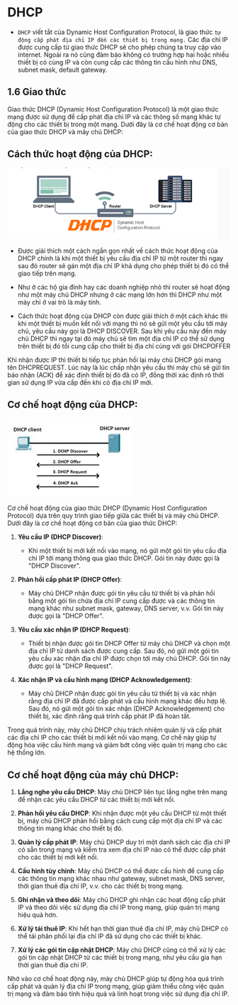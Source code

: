 # DHCP

- `DHCP` viết tắt của Dynamic Host Configuration Protocol, là giao thức `tự động cấp phát địa chỉ IP đến các thiết bị trong mạng.` Các địa chỉ IP được cung cấp từ giao thức DHCP sẽ cho phép chúng ta truy cập vào internet. Ngoài ra nó cũng đảm bảo không có trường hợp hai hoặc nhiều thiết bị có cùng IP và còn cung cấp các thông tin cấu hình như DNS, subnet mask, default gateway.

## 1.6 Giao thức

Giao thức DHCP (Dynamic Host Configuration Protocol) là một giao thức mạng được sử dụng để cấp phát địa chỉ IP và các thông số mạng khác tự động cho các thiết bị trong một mạng. Dưới đây là cơ chế hoạt động cơ bản của giao thức DHCP và máy chủ DHCP:

## Cách thức hoạt động của DHCP:

![alt text](img/dhcp1.png)

- Được giải thích một cách ngắn gọn nhất về cách thức hoạt động của DHCP chính là khi một thiết bị yêu cầu địa chỉ IP từ một router thì ngay sau đó router sẽ gán một địa chỉ IP khả dụng cho phép thiết bị đó có thể giao tiếp trên mạng.

- Như ở các hộ gia đình hay các doanh nghiệp nhỏ thì router sẽ hoạt động như một máy chủ DHCP nhưng ở các mạng lớn hơn thì DHCP như một máy chỉ ở vai trò là máy tính.

- Cách thức hoạt động của DHCP còn được giải thích ở một cách khác thì khi một thiết bị muốn kết nối với mạng thì nó sẽ gửi một yêu cầu tới máy chủ, yêu cầu này gọi là DHCP DISCOVER. Sau khi yêu cầu này đến máy chủ DHCP thì ngay tại đó máy chủ sẽ tìm một địa chỉ IP có thể sử dụng trên thiết bị đó tồi cung cấp cho thiết bị địa chỉ cùng với gói DHCPOFFER

Khi nhận được IP thì thiết bị tiếp tục phản hồi lại máy chủ DHCP gói mang tên DHCPREQUEST. Lúc này là lúc chấp nhận yêu cầu thì máy chủ sẽ gửi tin báo nhận (ACK) để xác định thiết bị đó đã có IP, đồng thời xác định rõ thời gian sử dụng IP vừa cấp đến khi có địa chỉ IP mới.

## Cơ chế hoạt động của DHCP:

![alt text](img/giaothuc.png)

Cơ chế hoạt động của giao thức DHCP (Dynamic Host Configuration Protocol) dựa trên quy trình giao tiếp giữa các thiết bị và máy chủ DHCP. Dưới đây là cơ chế hoạt động cơ bản của giao thức DHCP:

1. **Yêu cầu IP (DHCP Discover)**:
   - Khi một thiết bị mới kết nối vào mạng, nó gửi một gói tin yêu cầu địa chỉ IP tới mạng thông qua giao thức DHCP. Gói tin này được gọi là "DHCP Discover".

2. **Phản hồi cấp phát IP (DHCP Offer)**:
   - Máy chủ DHCP nhận được gói tin yêu cầu từ thiết bị và phản hồi bằng một gói tin chứa địa chỉ IP cung cấp được và các thông tin mạng khác như subnet mask, gateway, DNS server, v.v. Gói tin này được gọi là "DHCP Offer".

3. **Yêu cầu xác nhận IP (DHCP Request)**:
   - Thiết bị nhận được gói tin DHCP Offer từ máy chủ DHCP và chọn một địa chỉ IP từ danh sách được cung cấp. Sau đó, nó gửi một gói tin yêu cầu xác nhận địa chỉ IP được chọn tới máy chủ DHCP. Gói tin này được gọi là "DHCP Request".

4. **Xác nhận IP và cấu hình mạng (DHCP Acknowledgement)**:
   - Máy chủ DHCP nhận được gói tin yêu cầu từ thiết bị và xác nhận rằng địa chỉ IP đã được cấp phát và cấu hình mạng khác đều hợp lệ. Sau đó, nó gửi một gói tin xác nhận (DHCP Acknowledgement) cho thiết bị, xác định rằng quá trình cấp phát IP đã hoàn tất.

Trong quá trình này, máy chủ DHCP chịu trách nhiệm quản lý và cấp phát các địa chỉ IP cho các thiết bị mới kết nối vào mạng. Cơ chế này giúp tự động hóa việc cấu hình mạng và giảm bớt công việc quản trị mạng cho các hệ thống lớn.



## Cơ chế hoạt động của máy chủ DHCP:

1. **Lắng nghe yêu cầu DHCP**: Máy chủ DHCP liên tục lắng nghe trên mạng để nhận các yêu cầu DHCP từ các thiết bị mới kết nối.

2. **Phản hồi yêu cầu DHCP**: Khi nhận được một yêu cầu DHCP từ một thiết bị, máy chủ DHCP phản hồi bằng cách cung cấp một địa chỉ IP và các thông tin mạng khác cho thiết bị đó.

3. **Quản lý cấp phát IP**: Máy chủ DHCP duy trì một danh sách các địa chỉ IP có sẵn trong mạng và kiểm tra xem địa chỉ IP nào có thể được cấp phát cho các thiết bị mới kết nối.

4. **Cấu hình tùy chỉnh**: Máy chủ DHCP có thể được cấu hình để cung cấp các thông tin mạng khác nhau như gateway, subnet mask, DNS server, thời gian thuê địa chỉ IP, v.v. cho các thiết bị trong mạng.

5. **Ghi nhận và theo dõi**: Máy chủ DHCP ghi nhận các hoạt động cấp phát IP và theo dõi việc sử dụng địa chỉ IP trong mạng, giúp quản trị mạng hiệu quả hơn.

6. **Xử lý tái thuê IP**: Khi hết hạn thời gian thuê địa chỉ IP, máy chủ DHCP có thể tái phân phối lại địa chỉ IP đã sử dụng cho các thiết bị khác.

7. **Xử lý các gói tin cập nhật DHCP**: Máy chủ DHCP cũng có thể xử lý các gói tin cập nhật DHCP từ các thiết bị trong mạng, như yêu cầu gia hạn thời gian thuê địa chỉ IP.

Nhờ vào cơ chế hoạt động này, máy chủ DHCP giúp tự động hóa quá trình cấp phát và quản lý địa chỉ IP trong mạng, giúp giảm thiểu công việc quản trị mạng và đảm bảo tính hiệu quả và linh hoạt trong việc sử dụng địa chỉ IP.